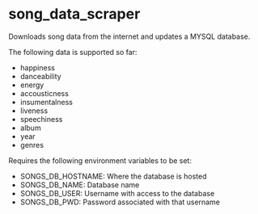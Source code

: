 # song_data_scraper

Downloads song data from the internet and updates a MYSQL database.

The following data is supported so far:

- happiness
- danceability
- energy
- accousticness
- insumentalness
- liveness
- speechiness
- album
- year
- genres

Requires the following environment variables to be set:

- SONGS_DB_HOSTNAME: Where the database is hosted
- SONGS_DB_NAME: Database name
- SONGS_DB_USER: Username with access to the database
- SONGS_DB_PWD: Password associated with that username
